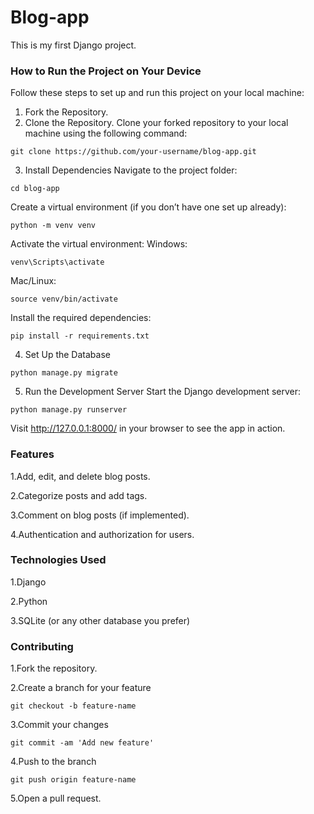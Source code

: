 # Blog-app

This is my first Django project.

### How to Run the Project on Your Device
Follow these steps to set up and run this project on your local machine:

1. Fork the Repository.
2. Clone the Repository.
Clone your forked repository to your local machine using the following command:
```
git clone https://github.com/your-username/blog-app.git
```
3. Install Dependencies
Navigate to the project folder:
```
cd blog-app
```
Create a virtual environment (if you don’t have one set up already):
```
python -m venv venv
```
Activate the virtual environment:
Windows:
```
venv\Scripts\activate
```
Mac/Linux:
```
source venv/bin/activate
```
Install the required dependencies:
```
pip install -r requirements.txt
```
4. Set Up the Database
```
python manage.py migrate
```
5. Run the Development Server
Start the Django development server:
```
python manage.py runserver
```
Visit http://127.0.0.1:8000/ in your browser to see the app in action.

### Features

1.Add, edit, and delete blog posts.

2.Categorize posts and add tags.

3.Comment on blog posts (if implemented).

4.Authentication and authorization for users.

### Technologies Used

1.Django

2.Python

3.SQLite (or any other database you prefer)

### Contributing

1.Fork the repository.

2.Create a branch for your feature 

```
git checkout -b feature-name
```
3.Commit your changes 
```
git commit -am 'Add new feature'
```
4.Push to the branch 
```
git push origin feature-name
```
5.Open a pull request.